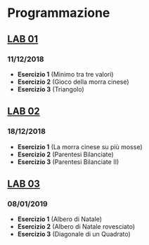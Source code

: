 # Programmazione

## [LAB 01](https://github.com/Damix48/programmazione/tree/master/lab_01)
### 11/12/2018
* **Esercizio 1** (Minimo tra tre valori)
* **Esercizio 2** (Gioco della morra cinese)
* **Esercizio 3** (Triangolo)


## [LAB 02](https://github.com/Damix48/programmazione/tree/master/lab_02)
### 18/12/2018
* **Esercizio 1** (La morra cinese su più mosse)
* **Esercizio 2** (Parentesi Bilanciate)
* **Esercizio 3** (Parentesi Bilanciate II)

## [LAB 03](https://github.com/Damix48/programmazione/tree/master/lab_03)
### 08/01/2019
* **Esercizio 1** (Albero di Natale)
* **Esercizio 2** (Albero di Natale rovesciato)
* **Esercizio 3** (Diagonale di un Quadrato)

